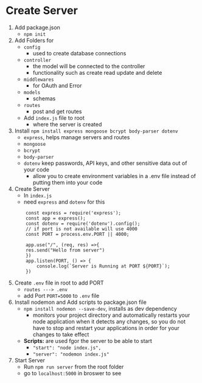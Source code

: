 # Create Server
1. Add package.json
    - `npm init`
2. Add Folders for 
    - `config`
        - used to create database connections
    - `controller`
        - the model will be connected to the controller
        - functionality such as create read update and delete
    - `middlewares`
        - for OAuth and Error
    - `models`
        - schemas
    - `routes`
        - post and get routes
    - Add `index.js` file to root
        - where the server is created
3. Install `npm install express mongoose bcrypt body-parser dotenv`
    - `express`, helps manage servers and routes
    - `mongoose`
    - `bcrypt`
    - `body-parser`
    - `dotenv` keep passwords, API keys, and other sensitive data out of your code
        - allow you to create environment variables in a .env file instead of putting them into your code
4. Create Server
    - In `index.js`
    - need `express` and `dotenv` for this
    ```
        const express = require('express');
        const app = express();
        const dotenv = require('dotenv').config();
        // if port is not available will use 4000
        const PORT = process.env.PORT || 4000;

        app.use("/", (req, res) =>{
        res.send("Hello from server")
        })
        app.listen(PORT, () => {
            console.log(`Server is Running at PORT ${PORT}`);
        })
    ```
5. Create `.env` file in root to add PORT
    - `routes ---> .env`
    - add Port `PORT=5000` to `.env` file
6. Install nodemon and Add scripts to package.json file
    - `npm install nodemon --save-dev`, installs as dev dependency
        - monitors your project directory and automatically restarts your node application when it detects any changes, so you do not have to stop and restart your applications in order for your changes to take effect
    - **Scripts:** are used fgor the server to be able to start
        - `"start": "node index.js",`
        - `"server": "nodemon index.js"`
7. Start Server
    - Run `npm run server` from the root folder
    - go to `localhost:5000` in broswer to see